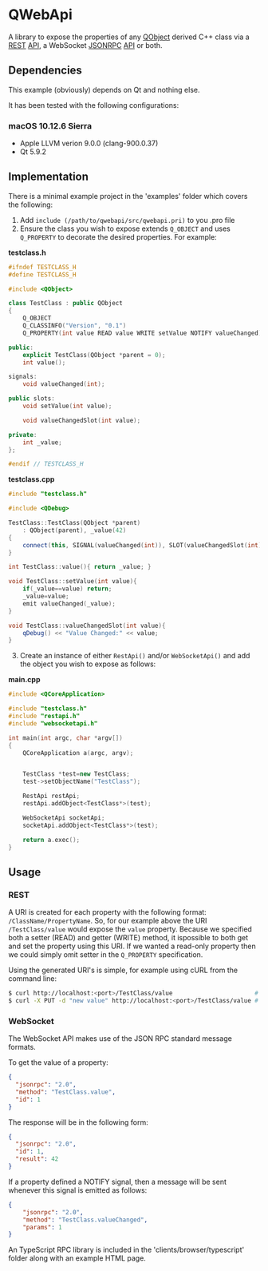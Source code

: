 # QWebApi
A library to expose the properties of any [QObject](http://doc.qt.io/qt-5/qobject.html) derived C++ class via a [REST](https://en.wikipedia.org/wiki/Representational_state_transfer) [API](https://en.wikipedia.org/wiki/Application_programming_interface), a WebSocket [JSONRPC](http://www.jsonrpc.org/specification) [API](https://en.wikipedia.org/wiki/Application_programming_interface) or both.

## Dependencies
This example (obviously) depends on Qt and nothing else.

It has been tested with the following configurations:

### macOS 10.12.6 Sierra

* Apple LLVM verion 9.0.0 (clang-900.0.37)
* Qt 5.9.2

## Implementation
There is a minimal example project in the 'examples' folder which covers the following:

1. Add `include (/path/to/qwebapi/src/qwebapi.pri)` to you .pro file
2. Ensure the class you wish to expose extends `Q_OBJECT` and uses `Q_PROPERTY` to decorate the desired properties. For example:

**testclass.h**

```c++
#ifndef TESTCLASS_H
#define TESTCLASS_H

#include <QObject>

class TestClass : public QObject
{
    Q_OBJECT
    Q_CLASSINFO("Version", "0.1")
    Q_PROPERTY(int value READ value WRITE setValue NOTIFY valueChanged)

public:
    explicit TestClass(QObject *parent = 0);
    int value();

signals:
    void valueChanged(int);

public slots:
    void setValue(int value);

    void valueChangedSlot(int value);

private:
    int _value;
};

#endif // TESTCLASS_H
```

**testclass.cpp**
```c++
#include "testclass.h"

#include <QDebug>

TestClass::TestClass(QObject *parent)
    : QObject(parent), _value(42)
{
    connect(this, SIGNAL(valueChanged(int)), SLOT(valueChangedSlot(int)));
}

int TestClass::value(){ return _value; }

void TestClass::setValue(int value){
    if(_value==value) return;
    _value=value;
    emit valueChanged(_value);
}

void TestClass::valueChangedSlot(int value){
    qDebug() << "Value Changed:" << value;
}
```

3. Create an instance of either `RestApi()` and/or `WebSocketApi()` and add the object you wish to expose as follows:

**main.cpp**
```c++
#include <QCoreApplication>

#include "testclass.h"
#include "restapi.h"
#include "websocketapi.h"

int main(int argc, char *argv[])
{
    QCoreApplication a(argc, argv);


    TestClass *test=new TestClass;
    test->setObjectName("TestClass");

    RestApi restApi;
    restApi.addObject<TestClass*>(test);

    WebSocketApi socketApi;
    socketApi.addObject<TestClass*>(test);

    return a.exec();
}
```

## Usage
### REST
A URI is created for each property with the following format: `/ClassName/PropertyName`. So, for our example above the URI `/TestClass/value` would expose the `value` property. Because we specified both a setter (READ) and getter (WRITE) method, it ispossible to both get and set the property using this URI. If we wanted a read-only property then we could simply omit setter in the `Q_PROPERTY` specification.

Using the generated URI's is simple, for example using cURL from the command line:

```sh
$ curl http://localhost:<port>/TestClass/value                       # Get value
$ curl -X PUT -d "new value" http://localhost:<port>/TestClass/value # Set value
```

### WebSocket
The WebSocket API makes use of the JSON RPC standard message formats. 

To get the value of a property:

```json
{
  "jsonrpc": "2.0",
  "method": "TestClass.value",
  "id": 1
}
```

The response will be in the following form:

```json
{
  "jsonrpc": "2.0", 
  "id": 1,
  "result": 42
}
```

If a property defined a NOTIFY signal, then a message will be sent whenever this signal is emitted as follows:

```json
{
    "jsonrpc": "2.0",
    "method": "TestClass.valueChanged",
    "params": 1
}
```

An TypeScript RPC library is included in the 'clients/browser/typescript' folder along with an example HTML page.
